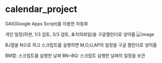 # calendar_project

GAS(Google Apps Script)를 이용한 자동화

개인 일정(하판, 1/3 검토, 3/3 검토, 표지의뢰일)을 구글캘린더로 넣어줌
![image](https://user-images.githubusercontent.com/60725822/134504829-1b04b6db-5a24-4104-8791-86208e633228.png)

BJ열을 N으로 하고 스크립트를 실행하면
M,O,U,AP의 일정을 구글 캘린더로 넣어줌

BM열: 스크립트를 실행한 날짜
BN~BQ: 스크립트 실행한 날짜의 일정을 보관
